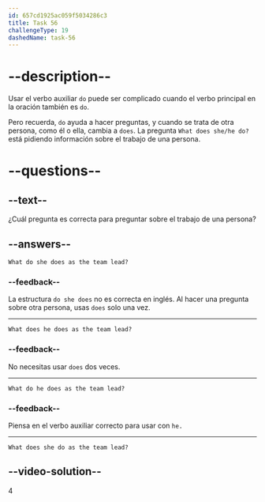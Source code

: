 ```yaml
---
id: 657cd1925ac059f5034286c3
title: Task 56
challengeType: 19
dashedName: task-56
---
```


# --description--

Usar el verbo auxiliar `do` puede ser complicado cuando el verbo principal en la oración también es `do`.

Pero recuerda, `do` ayuda a hacer preguntas, y cuando se trata de otra persona, como él o ella, cambia a `does`. La pregunta `What does she/he do?` está pidiendo información sobre el trabajo de una persona.

# --questions--

## --text--

¿Cuál pregunta es correcta para preguntar sobre el trabajo de una persona?

## --answers--

`What do she does as the team lead?`

### --feedback--

La estructura `do she does` no es correcta en inglés. Al hacer una pregunta sobre otra persona, usas `does` solo una vez.

---

`What does he does as the team lead?`

### --feedback--

No necesitas usar `does` dos veces.

---

`What do he does as the team lead?`

### --feedback--

Piensa en el verbo auxiliar correcto para usar con `he.`

---

`What does she do as the team lead?`

## --video-solution--

4
